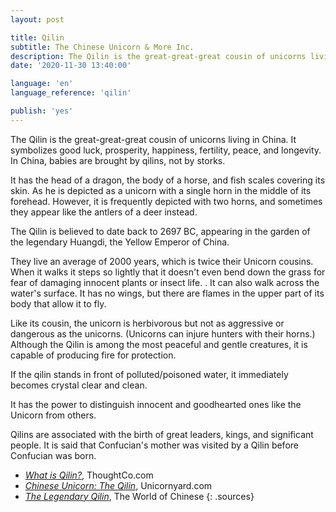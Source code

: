 ```yaml
---
layout: post

title: Qilin
subtitle: The Chinese Unicorn & More Inc.
description: The Qilin is the great-great-great cousin of unicorns living in China. It symbolizes good luck, prosperity, happiness, fertility, peace, and longevity. In China, babies are brought by qilins, not by storks.
date: '2020-11-30 13:40:00'

language: 'en'
language_reference: 'qilin'

publish: 'yes'
---
```


The Qilin is the great-great-great cousin of unicorns living in China.
It symbolizes good luck, prosperity, happiness, fertility, peace, and longevity. In China, babies are brought by qilins, not by storks.

It has the head of a dragon, the body of a horse, and fish scales covering its skin.  As he is depicted as a unicorn with a single horn in the middle of its forehead. However, it is frequently depicted with two horns, and sometimes they appear like the antlers of a deer instead.

The Qilin is believed to date back to 2697 BC, appearing in the garden of the legendary Huangdi, the Yellow Emperor of China.

They live an average of 2000 years, which is twice their Unicorn cousins.
When it walks it steps so lightly that it doesn't even bend down the grass for fear of damaging innocent plants or insect life. . It can also walk across the water's surface. It has no wings, but there are flames in the upper part of its body that allow it to fly.

Like its cousin, the unicorn is herbivorous but not as aggressive or dangerous as the unicorns. (Unicorns can injure hunters with their horns.) Although the Qilin is among the most peaceful and gentle creatures, it is capable of producing fire for protection.

If the qilin stands in front of polluted/poisoned water, it immediately becomes crystal clear and clean.

It has the power to distinguish innocent and goodhearted ones like the Unicorn from others.

Qilins are associated with the birth of great leaders, kings, and significant people. It is said that Confucian's mother was visited by a Qilin before Confucian was born.


+ *[What is Qilin?](https://www.thoughtco.com/what-is-a-qilin-195005)*, ThoughtCo.com
+ *[Chinese Unicorn: The Qilin](https://unicornyard.com/chinese-unicorn-the-qilin/)*, Unicornyard.com
+ *[The Legendary Qilin](https://www.theworldofchinese.com/2013/06/the-legendary-qilin/)*, The World of Chinese
{: .sources}
